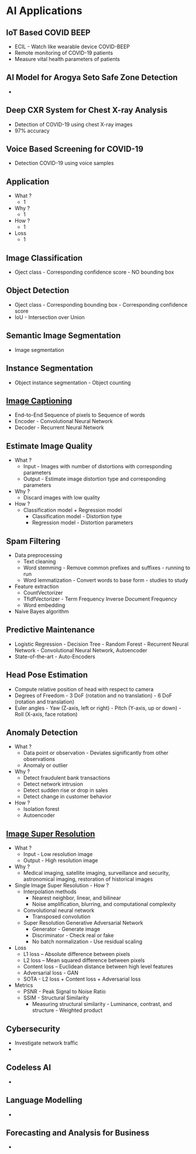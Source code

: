 # AI Applications 

## IoT Based COVID BEEP
- ECIL - Watch like wearable device COVID-BEEP
- Remote monitoring of COVID-19 patients
- Measure vital health parameters of patients

## AI Model for Arogya Seto Safe Zone Detection
-

## Deep CXR System for Chest X-ray Analysis
- Detection of COVID-19 using chest X-ray images
- 97% accuracy

## Voice Based Screening for COVID-19
- Detection COVID-19 using  voice samples

## Application
- What ?
  - 1
- Why ?
  - 1
- How ?
  - 1
- Loss
  - 1
  
## Image Classification
- Oject class - Corresponding confidence score - NO bounding box  

## Object Detection
- Oject class - Corresponding bounding box - Corresponding confidence score
- IoU - Intersection over Union 

## Semantic Image Segmentation
- Image segmentation   

## Instance Segmentation
- Object instance segmentation - Object counting 

## [Image Captioning](https://towardsdatascience.com/a-guide-to-image-captioning-e9fd5517f350)
- End-to-End Sequence of pixels to Sequence of words
- Encoder - Convolutional Neural Network
- Decoder - Recurrent Neural Network

## Estimate Image Quality
- What ?
  - Input - Images with number of distortions with corresponding parameters
  - Output - Estimate image distortion type and corresponding parameters
- Why ?
  - Discard images with low quality 
- How ? 
  - Classification model + Regression model 
    - Classification model - Distortion type 
    - Regression model - Distortion parameters 

## Spam Filtering
- Data preprocessing
  - Text cleaning
  - Word stemming - Remove common prefixes and suffixes - running to run
  - Word lemmatization - Convert words to base form - studies to study
- Feature extraction
  - CountVectorizer
  - TfidfVectorizer - Term Frequency Inverse Document Frequency 
  - Word embedding
- Naive Bayes algorithm

## Predictive Maintenance
- Logistic Regression - Decision Tree - Random Forest - Recurrent Neural Network - Convolutional Neural Network, Autoencoder  
- State-of-the-art - Auto-Encoders

## Head Pose Estimation
- Compute relative position of head with respect to camera
- Degrees of Freedom - 3 DoF (rotation and no translation) - 6 DoF (rotation and translation)
- Euler angles - Yaw (Z-axis, left or right) - Pitch (Y-axis, up or down) - Roll (X-axis, face rotation)

## Anomaly Detection
- What ?
  - Data point or observation - Deviates significantly from other observations 
  - Anomaly or outlier
- Why ?
  - Detect fraudulent bank transactions
  - Detect network intrusion
  - Detect sudden rise or drop in sales
  - Detect change in customer behavior
- How ?
  - Isolation forest
  - Autoencoder

## [Image Super Resolution](https://beyondminds.ai/blog/an-introduction-to-super-resolution-using-deep-learning/)
- What ?
  - Input - Low resolution image
  - Output - High resolution image
- Why ?
  -  Medical imaging, satellite imaging, surveillance and security, astronomical imaging, restoration of historical images
- Single Image Super Resolution - How ?
  - Interpolation methods 
    - Nearest neighbor, linear, and bilinear
    - Noise amplification, blurring, and computational complexity
  - Convolutional neural network
    - Transposed convolution
  - Super Resolution Generative Adversarial Network
    - Generator - Generate image
    - Discriminator - Check real or fake
    - No batch normalization - Use residual scaling
- Loss
  - L1 loss – Absolute difference between pixels
  - L2 loss – Mean squared difference between pixels
  - Content loss – Euclidean distance between high level features
  - Adversarial loss - GAN
  - SOTA - L2 loss + Content loss + Adversarial loss   
- Metrics
  - PSNR - Peak Signal to Noise Ratio
  - SSIM - Structural Similarity
    - Measuring structural similarity - Luminance, contrast, and structure - Weighted product
    
## Cybersecurity
- Investigate network traffic
- 

## Codeless AI
-

## Language Modelling
-

## Forecasting and Analysis for Business 
-

